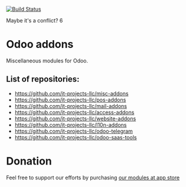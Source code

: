 [![Build Status](https://travis-ci.com/it-projects-llc/misc-addons.svg?branch=12.0)](https://travis-ci.com/it-projects-llc/misc-addons)

Maybe it's a conflict? 6

Odoo addons
===========

Miscellaneous modules for Odoo.

List of repositories:
---------------------

* https://github.com/it-projects-llc/misc-addons
* https://github.com/it-projects-llc/pos-addons
* https://github.com/it-projects-llc/mail-addons
* https://github.com/it-projects-llc/access-addons
* https://github.com/it-projects-llc/website-addons
* https://github.com/it-projects-llc/l10n-addons
* https://github.com/it-projects-llc/odoo-telegram
* https://github.com/it-projects-llc/odoo-saas-tools


Donation
========
Feel free to support our efforts by purchasing [our modules at app store](https://apps.odoo.com/apps/modules/browse?price=Paid&order=Newest&author=IT-Projects+LLC)
